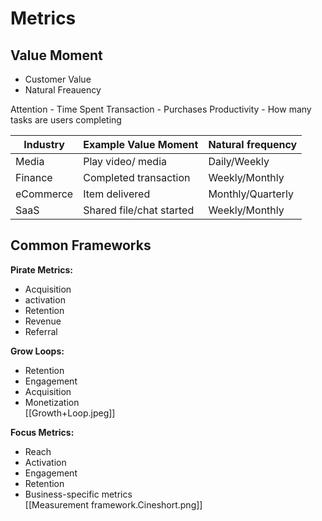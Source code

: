 # Metrics

## Value Moment
- Customer Value
- Natural Freauency

Attention - Time Spent
Transaction - Purchases
Productivity - How many tasks are users completing

| Industry | Example Value Moment | Natural frequency |
|-|-|-|
| Media | Play video/ media | Daily/Weekly |
| Finance| Completed transaction | Weekly/Monthly |
| eCommerce | Item delivered | Monthly/Quarterly |
| SaaS | Shared file/chat started | Weekly/Monthly |

## Common Frameworks
  
**Pirate Metrics:**
- Acquisition
- activation
- Retention
- Revenue
- Referral


**Grow Loops:**
- Retention
- Engagement
- Acquisition
- Monetization  
[[Growth+Loop.jpeg]]


**Focus Metrics:**
- Reach
- Activation
- Engagement
- Retention
- Business-specific metrics  
[[Measurement framework.Cineshort.png]]